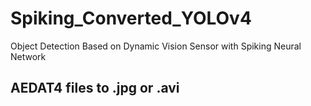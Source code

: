# Spiking_Converted_YOLOv4
Object Detection Based on Dynamic Vision Sensor with Spiking Neural Network
## AEDAT4 files to .jpg or .avi
